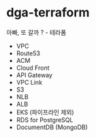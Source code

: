 # dga-terraform
아빠, 또 갈까 ? - 테라폼

* VPC
* Route53
* ACM
* Cloud Front
* API Gateway
* VPC Link
* S3
* NLB
* ALB
* EKS (파이프라인 제외)
* RDS for PostgreSQL
* DocumentDB (MongoDB)
